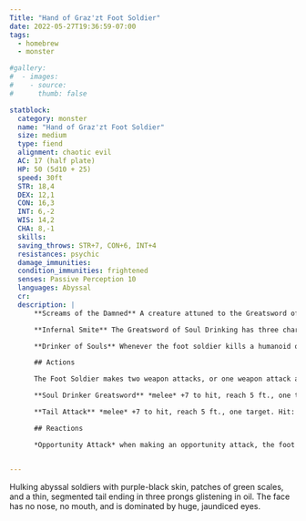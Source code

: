 ```yaml
---
Title: "Hand of Graz'zt Foot Soldier"
date: 2022-05-27T19:36:59-07:00
tags:
  - homebrew
  - monster

#gallery:
#  - images:
#    - source: 
#      thumb: false

statblock:
  category: monster
  name: "Hand of Graz'zt Foot Soldier"
  size: medium
  type: fiend
  alignment: chaotic evil
  AC: 17 (half plate)
  HP: 50 (5d10 + 25)
  speed: 30ft
  STR: 18,4
  DEX: 12,1
  CON: 16,3
  INT: 6,-2
  WIS: 14,2
  CHA: 8,-1
  skills: 
  saving_throws: STR+7, CON+6, INT+4
  resistances: psychic
  damage_immunities:
  condition_immunities: frightened 
  senses: Passive Perception 10
  languages: Abyssal
  cr:
  description: |
      **Screams of the Damned** A creature attuned to the Greatsword of Soul Drinking will have their maximum hit points reduced by 1 every hour until they unattune or the weapon is destroyed. If the creature's maximum HP is reduced to zero, its soul is absorbed into the sword.

      **Infernal Smite** The Greatsword of Soul Drinking has three charges. When the foot soldier hits a target with an attack using this weapon, before the damage roll the soldier may expend 1 charge to deal 10 points of fire damage to the target in addition to the weapon's normal damage.

      **Drinker of Souls** Whenever the foot soldier kills a humanoid other than a construct or undead with this magical sword, the humanoid's soul is absorbed into it and the soldier gains 10 temporary hit points. A humanoid whose soul resides within the sword cannot be resurrected by any means except by a Wish spell. Souls can only be released by melting down the sword blade in fire such as a forge, volcano, etc. Souls within the sword cannot communicate, but an Identify spell targeting the sword will reveal the names of every Soul currently trapped within.

      ## Actions

      The Foot Soldier makes two weapon attacks, or one weapon attack and one tail attack.

      **Soul Drinker Greatsword** *melee* +7 to hit, reach 5 ft., one target. Hit: 2d6 (5) slashing damage.

      **Tail Attack** *melee* +7 to hit, reach 5 ft., one target. Hit: 3d8 (13) piercing damage. On a hit the target must succeed on a DC 16 CON save or take 1d8 poison damage and be incapacitated until the end of its next turn.

      ## Reactions

      *Opportunity Attack* when making an opportunity attack, the foot soldier may use its tail attack instead of a weapon attack.


---
```


Hulking abyssal soldiers with purple-black skin, patches of green scales, and a thin, segmented tail ending in three prongs glistening in oil. The face has no nose, no mouth, and is dominated by huge, jaundiced eyes.

